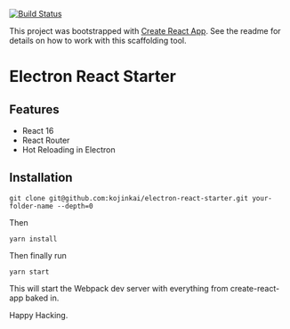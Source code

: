 [![Build Status][travis-image]][travis-url]

This project was bootstrapped with [Create React App](https://github.com/facebookincubator/create-react-app). See the readme for details on how to work with this scaffolding tool.

# Electron React Starter

## Features
* React 16
* React Router
* Hot Reloading in Electron

## Installation
```
git clone git@github.com:kojinkai/electron-react-starter.git your-folder-name --depth=0
```
Then
```
yarn install
```
Then finally run
```
yarn start
```

This will start the Webpack dev server with everything from create-react-app baked in.

Happy Hacking.

[travis-image]: https://travis-ci.org/kojinkai/electron-starter.svg?branch=master
[travis-url]: https://travis-ci.org/kojinkai/electron-starter
